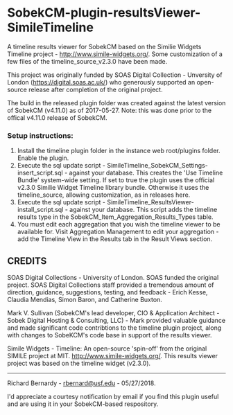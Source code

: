 # SobekCM-plugin-resultsViewer-SimileTimeline
A timeline results viewer for SobekCM based on the Similie Widgets Timeline project - http://www.simile-widgets.org/. Some customization of a few files of the timeline_source_v2.3.0 have been made.

This project was originally funded by SOAS Digital Collection - Unversity of London (https://digital.soas.ac.uk/) who generously supported an open-source release after completion of the original project.

The build in the released plugin folder was created against the latest version of SobekCM (v4.11.0) as of 2017-05-27. Note: this was done prior to the offical v4.11.0 release of SobekCM.

<h3>Setup instructions:</h3>

<ol>
  <li>Install the timeline plugin folder in the instance web root/plugins folder. Enable the plugin.</li>
  <li>Execute the sql update script - SimileTimeline_SobekCM_Settings-insert_script.sql - against your database. This creates the 'Use Timeline Bundle' system-wide setting. If set to true the plugin uses the official v2.3.0 Similie Widget Timeline library bundle. Otherwise it uses the timeline_source, allowing customization, as in releases here.</li>
  <li>Execute the sql update script - SimileTimeline_ResultsViewer-install_script.sql - against your database. This script adds the timeline results type in the SobekCM_Item_Aggregation_Results_Types table.</li>
  <li>You must edit each aggregation that you wish the timeline viewer to be available for. Visit Aggregation Management to edit your aggregation - add the Timeline View in the Results tab in the Result Views section.</li>
  </ol>

<h2>CREDITS</h2>

SOAS Digital Collections - University of London. SOAS funded the original project. SOAS Digital Collections staff provided a tremendous amount of direction, guidance, suggestions, testing, and feedback - Erich Kesse, Claudia Mendias, Simon Baron, and Catherine Buxton.

Mark V. Sullivan (SobekCM's lead developer, CIO & Application Architect - Sobek Digital Hosting & Consulting, LLC) - Mark provided valuable guidance and made significant code contribtions to the timeline plugin project, along with changes to SobeKCM's code base in support of the results viewer.

Simile Widgets - Timeline: An open-source 'spin-off' from the original SIMILE project at MIT. http://www.simile-widgets.org/. This results viewer project was based on the timeline widget (v2.3.0).

<hr/>

Richard Bernardy - rbernard@usf.edu - 05/27/2018.

I'd appreciate a courtesy notification by email if you find this plugin useful and are using it in your SobekCM-based respository.
